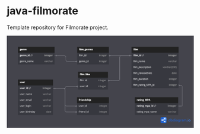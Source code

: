 # java-filmorate
Template repository for Filmorate project.

![diagram filmorate](https://github.com/andreiokunevich/java-filmorate/blob/main/newdiagram.png)